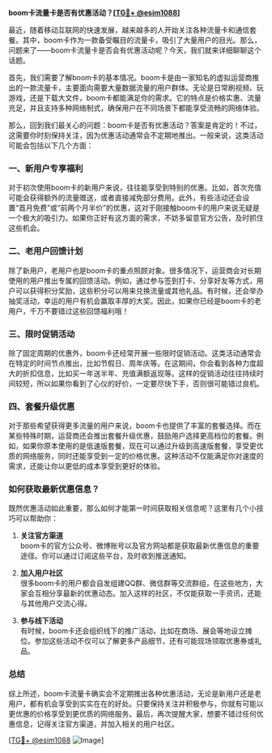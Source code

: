 **boom卡流量卡是否有优惠活动？[[TG💪+ @esim1088](https://t.me/s/esim1088)]**

最近，随着移动互联网的快速发展，越来越多的人开始关注各种流量卡和通信套餐。其中，boom卡作为一款备受瞩目的流量卡，吸引了大量用户的目光。那么，问题来了——boom卡流量卡是否会有优惠活动呢？今天，我们就来详细聊聊这个话题。

首先，我们需要了解boom卡的基本情况。boom卡是由一家知名的虚拟运营商推出的一款流量卡，主要面向需要大量数据流量的用户群体。无论是日常刷视频、玩游戏，还是下载大文件，boom卡都能满足你的需求。它的特点是价格实惠、流量充足，并且支持多种网络制式，确保用户在不同场景下都能享受流畅的网络体验。

那么，回到我们最关心的问题：boom卡是否有优惠活动？答案是肯定的！不过，这需要你时刻保持关注，因为优惠活动通常会不定期地推出。一般来说，这类活动可能会包括以下几个方面：

### 一、新用户专享福利

对于初次使用boom卡的新用户来说，往往能享受到特别的优惠。比如，首次充值可能会获得额外的流量赠送，或者直接减免部分费用。此外，有些活动还会设置“首月免费”或“前两个月半价”的优惠，这对于刚接触boom卡的用户来说无疑是一个极大的吸引力。如果你正好有这方面的需求，不妨多留意官方公告，及时抓住这些机会。

### 二、老用户回馈计划

除了新用户，老用户也是boom卡的重点照顾对象。很多情况下，运营商会对长期使用的用户推出专属的回馈活动。例如，通过参与签到打卡、分享好友等方式，用户可以获得积分奖励，这些积分可以用来兑换流量或其他礼品。有时候，还会举办抽奖活动，幸运的用户有机会赢取丰厚的大奖。因此，如果你已经是boom卡的老用户，千万不要错过这些回馈福利哦！

### 三、限时促销活动

除了固定周期的优惠外，boom卡还经常开展一些限时促销活动。这类活动通常会在特定的时间节点推出，比如节假日、周年庆等。在这期间，你会看到各种力度超大的折扣信息，比如买一年送半年、充值满额返现等。这样的促销活动往往持续时间较短，所以如果你看到了心仪的好价，一定要尽快下手，否则很可能错过良机。

### 四、套餐升级优惠

对于那些希望获得更多流量的用户来说，boom卡也提供了丰富的套餐选择。而在某些特殊时期，运营商还会推出套餐升级优惠，鼓励用户选择更高档位的套餐。例如，如果你原本使用的是低速版套餐，现在可以通过升级到高速版套餐，享受更优质的网络服务，同时还能享受到一定的价格优惠。这种活动不仅能满足你对速度的需求，还能让你以更低的成本享受到更好的体验。

### 如何获取最新优惠信息？

既然优惠活动如此重要，那么如何才能第一时间获取相关信息呢？这里有几个小技巧可以帮助你：

1. **关注官方渠道**  
   boom卡的官方公众号、微博账号以及官方网站都是获取最新优惠信息的重要途径。你可以通过订阅这些平台，及时收到推送通知。

2. **加入用户社区**  
   很多boom卡的用户都会自发组建QQ群、微信群等交流群组，在这些地方，大家会互相分享最新的优惠动态。加入这样的社区，不仅能获取一手资讯，还能与其他用户交流心得。

3. **参与线下活动**  
   有时候，boom卡还会组织线下的推广活动，比如在商场、展会等地设立摊位。参加这些活动不仅可以了解更多产品细节，还有可能现场领取优惠券或礼品。

### 总结

综上所述，boom卡流量卡确实会不定期推出各种优惠活动，无论是新用户还是老用户，都有机会享受到实实在在的好处。只要保持关注并积极参与，你就有可能以更优惠的价格享受到更优质的网络服务。最后，再次提醒大家，想要不错过任何优惠信息，记得关注官方渠道，并加入相关的用户社区。

[[TG💪+ @esim1088](https://t.me/s/esim1088) ![Image](https://i.postimg.cc/4NQfJmqS/Snipaste-2025-05-13-00-14-12.png)]